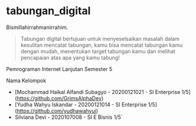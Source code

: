 # tabungan_digital

Bismillahirrahmanirrahim.

>Tabungan digital bertujuan untuk menyeselsaikan masalah dalam kesulitan mencatat tabungan, kamu bisa mencatat tabungan kamu dengan mudah, menentukan target tabungan kamu dan melihat pencapaian atas apa yang kamu tabung!

Pemrograman Internet Lanjutan Semester 5

Nama Kelompok
- [Mochammad Haikal Alfandi Subagyo - 20200121021 - SI Enterprise 1/5] (https://github.com/GrimsAlphaDev)
- [Yudha Wahyu Iskandar - 20200121014 - SI Enterprise 1/5] (https://github.com/yudhawahyui)
- Silviana Devi - 2020107008 -  SI E Bisnis 1/5`
